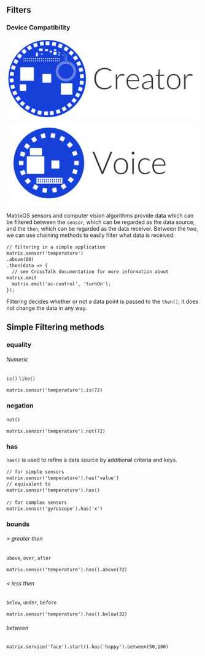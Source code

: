 ## Filters

### Device Compatibility
<img class="creator-compatibility-icon" src="../../img/creator-icon.svg">
<img class="voice-compatibility-icon" src="../../img/voice-icon.svg">

MatrixOS sensors and computer vision algorithms provide data which can be filtered between the `sensor`, which can be regarded as the data source, and the `then`, which can be regarded as the data receiver. Between the two, we can use chaining methods to easily filter what data is received.

```language-javascript
// filtering in a simple application
matrix.sensor('temperature')
.above(80)
.then(data => {
  // see CrossTalk documentation for more information about matrix.emit
  matrix.emit('ac-control', 'turnOn');
});
```

Filtering decides whether or not a data point is passed to the `then()`, it does not change the data in any way.

## Simple Filtering methods

### equality

###### Numeric
`is()` `like()`
```language-javascript
matrix.sensor('temperature').is(72)
```

### negation
`not()`
```language-javascript
matrix.sensor('temperature').not(72)
```

### has
`has()` is used to refine a data source by additional criteria and keys.

```language-javascript
// for simple sensors
matrix.sensor('temperature').has('value')
// equivalent to
matrix.sensor('temperature').has()

// for complex sensors
matrix.sensor('gyroscope').has('x')

```

### bounds
###### > greater then
`above`, `over`, `after`
```language-javascript
matrix.sensor('temperature').has().above(72)
```

###### < less then
`below`, `under`, `before`
```language-javascript
matrix.sensor('temperature').has().below(32)
```

###### between
```language-javascript
matrix.service('face').start().has('happy').between(50,100)
```
